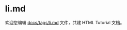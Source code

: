 li.md
===

欢迎您编辑 <a target="__blank" href="https://github.com/jaywcjlove/html-tutorial/blob/master/docs/tags/li.md">docs/tags/li.md</a> 文件，共建 HTML Tutorial 文档。